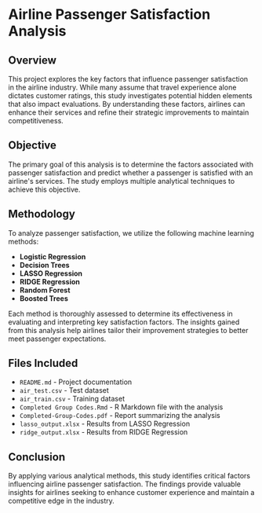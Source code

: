 # Airline Passenger Satisfaction Analysis

## Overview
This project explores the key factors that influence passenger satisfaction in the airline industry. While many assume that travel experience alone dictates customer ratings, this study investigates potential hidden elements that also impact evaluations. By understanding these factors, airlines can enhance their services and refine their strategic improvements to maintain competitiveness.

## Objective
The primary goal of this analysis is to determine the factors associated with passenger satisfaction and predict whether a passenger is satisfied with an airline's services. The study employs multiple analytical techniques to achieve this objective.

## Methodology
To analyze passenger satisfaction, we utilize the following machine learning methods:

- **Logistic Regression**
- **Decision Trees**
- **LASSO Regression**
- **RIDGE Regression**
- **Random Forest**
- **Boosted Trees**

Each method is thoroughly assessed to determine its effectiveness in evaluating and interpreting key satisfaction factors. The insights gained from this analysis help airlines tailor their improvement strategies to better meet passenger expectations.

## Files Included
- `README.md` - Project documentation
- `air_test.csv` - Test dataset
- `air_train.csv` - Training dataset
- `Completed Group Codes.Rmd` - R Markdown file with the analysis
- `Completed-Group-Codes.pdf` - Report summarizing the analysis
- `lasso_output.xlsx` - Results from LASSO Regression
- `ridge_output.xlsx` - Results from RIDGE Regression

## Conclusion
By applying various analytical methods, this study identifies critical factors influencing airline passenger satisfaction. The findings provide valuable insights for airlines seeking to enhance customer experience and maintain a competitive edge in the industry.
